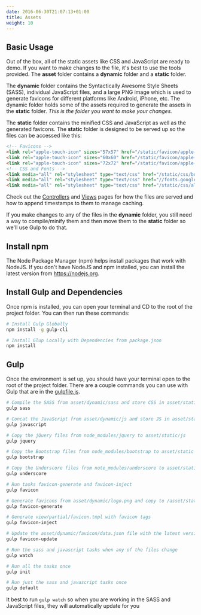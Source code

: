 ```yaml
---
date: 2016-06-30T21:07:13+01:00
title: Assets
weight: 10
---
```


## Basic Usage

Out of the box, all of the static assets like CSS and JavaScript are ready to
demo. If you want to make changes to the file, it's best to use the tools
provided. The **asset** folder contains a **dynamic** folder and a **static**
folder.

The **dynamic** folder contains the Syntactically Awesome Style Sheets (SASS),
individual JavaScript files, and a large PNG image which is used to generate
favicons for different platforms like Android, iPhone, etc. The dynamic folder
holds some of the assets required to generate the assets in the **static**
folder. *This is the folder you want to make your changes.*

The **static** folder contains the minified CSS and JavaScript as well as
the generated favicons. The **static** folder is designed to be served up
so the files can be accessed like this:

```html
<!-- Favicons -->
<link rel="apple-touch-icon" sizes="57x57" href="/static/favicon/apple-touch-icon-57x57.png?v1.0=3eepn6WlLO">
<link rel="apple-touch-icon" sizes="60x60" href="/static/favicon/apple-touch-icon-60x60.png?v1.0=3eepn6WlLO">
<link rel="apple-touch-icon" sizes="72x72" href="/static/favicon/apple-touch-icon-72x72.png?v1.0=3eepn6WlLO">
<!-- CSS and Fonts -->
<link media="all" rel="stylesheet" type="text/css" href="/static/css/bootstrap.min.css?1466973904" />
<link media="all" rel="stylesheet" type="text/css" href="//fonts.googleapis.com/css?family=Open+Sans:300,400,bold,italic" />
<link media="all" rel="stylesheet" type="text/css" href="/static/css/all.css?1466973904" />
```

Check out the [Controllers](/controllers) and [Views](/views) pages for how
the files are served and how to append timestamps to them to manage caching.

If you make changes to any of the files in the **dynamic** folder, you still
need a way to compile/minify them and then move them to the **static** folder
so we'll use Gulp to do that.

## Install npm

The Node Package Manager (npm) helps install packages that work with NodeJS.
If you don't have NodeJS and npm installed, you can install the latest version
from https://nodejs.org.

## Install Gulp and Dependencies

Once npm is installed, you can open your terminal and CD to the root of the
project folder. You can then run these commands:

```bash
# Install Gulp Globally
npm install -g gulp-cli

# Install Glup Locally with Dependencies from package.json
npm install
```

## Gulp

Once the environment is set up, you should have your terminal open to the root
of the project folder. There are a couple commands you can use with Gulp that
are in the [gulpfile.js](https://github.com/blue-jay/blueprint/blob/master/gulpfile.js).

```bash
# Compile the SASS from asset/dynamic/sass and store CSS in asset/static/css/all.css
gulp sass

# Concat the JavaScript from asset/dynamic/js and store JS in asset/static/js/all.js
gulp javascript

# Copy the jQuery files from node_modules/jquery to asset/static/js
gulp jquery

# Copy the Bootstrap files from node_modules/bootstrap to asset/static
gulp bootstrap

# Copy the Underscore files from note_modules/underscore to asset/static/js
gulp underscore

# Run tasks favicon-generate and favicon-inject
gulp favicon

# Generate favicons from asset/dynamic/logo.png and copy to /asset/static/favicon
gulp favicon-generate

# Generate view/partial/favicon.tmpl with favicon tags
gulp favicon-inject

# Update the asset/dynamic/favicon/data.json file with the latest version from the RealFaviconGenerator website
gulp favicon-update

# Run the sass and javascript tasks when any of the files change
gulp watch

# Run all the tasks once
gulp init

# Run just the sass and javascript tasks once
gulp default
```

It best to run `gulp watch` so when you are working in the SASS and JavaScript
files, they will automatically update for you